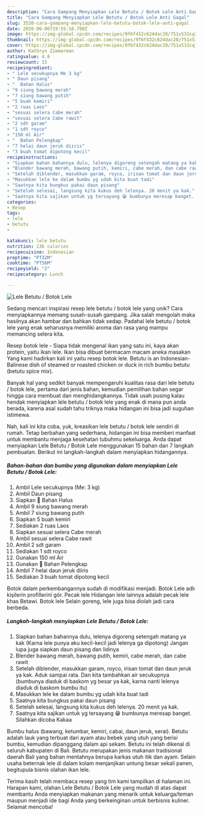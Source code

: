 ```yaml
---
description: "Cara Gampang Menyiapkan Lele Betutu / Botok Lele Anti Gagal"
title: "Cara Gampang Menyiapkan Lele Betutu / Botok Lele Anti Gagal"
slug: 3538-cara-gampang-menyiapkan-lele-betutu-botok-lele-anti-gagal
date: 2020-06-06T19:55:18.788Z
image: https://img-global.cpcdn.com/recipes/9f6f432c624dac28/751x532cq70/lele-betutu-botok-lele-foto-resep-utama.jpg
thumbnail: https://img-global.cpcdn.com/recipes/9f6f432c624dac28/751x532cq70/lele-betutu-botok-lele-foto-resep-utama.jpg
cover: https://img-global.cpcdn.com/recipes/9f6f432c624dac28/751x532cq70/lele-betutu-botok-lele-foto-resep-utama.jpg
author: Kathryn Zimmerman
ratingvalue: 4.8
reviewcount: 15
recipeingredient:
- " Lele secukupnya Me 3 kg"
- " Daun pisang"
- "  Bahan Halus"
- "9 siung bawang merah"
- "7 siung bawang putih"
- "5 buah kemiri"
- "2 ruas Laos"
- "sesuai selera Cabe merah"
- "sesuai selera Cabe rawit"
- "2 sdt garam"
- "1 sdt royco"
- "150 ml Air"
- "  Bahan Pelengkap"
- "7 helai daun jeruk diiris"
- "3 buah tomat dipotong kecil"
recipeinstructions:
- "Siapkan bahan bahannya dulu, lelenya digoreng setengah matang ya kak (Karna lele punya aku kecil-kecil jadi lelenya ga dipotong) Jangan lupa juga siapkan daun pisang dan lidinya"
- "Blender bawang merah, bawang putih, kemiri, cabe merah, dan cabe rawit"
- "Setelah diblender, masukkan garam, royco, irisan tomat dan daun jeruk ya kak. Aduk sampai rata. Dan kita tambahkan air secukupnya (bumbunya diaduk di baskom yg besar ya kak, karna nanti lelenya diaduk di baskom bumbu itu)"
- "Masukkan lele ke dalam bumbu yg udah kita buat tadi"
- "Saatnya kita bungkus pakai daun pisang"
- "Setelah selesai, langsung kita kukus deh lelenya. 20 menit ya kak."
- "Saatnya kita sajikan untuk yg tersayang 😁 bumbunya meresap banget. Silahkan dicoba Kakaa"
categories:
- Resep
tags:
- lele
- betutu
- 

katakunci: lele betutu  
nutrition: 136 calories
recipecuisine: Indonesian
preptime: "PT32M"
cooktime: "PT56M"
recipeyield: "2"
recipecategory: Lunch

---
```



![Lele Betutu / Botok Lele](https://img-global.cpcdn.com/recipes/9f6f432c624dac28/751x532cq70/lele-betutu-botok-lele-foto-resep-utama.jpg)

Sedang mencari inspirasi resep lele betutu / botok lele yang unik? Cara menyiapkannya memang susah-susah gampang. Jika salah mengolah maka hasilnya akan hambar dan bahkan tidak sedap. Padahal lele betutu / botok lele yang enak seharusnya memiliki aroma dan rasa yang mampu memancing selera kita.

Resep botok lele - Siapa tidak mengenal ikan yang satu ini, kaya akan protein, yaitu ikan lele. Ikan bisa dibuat bermacam macam aneka masakan Yang kami hadirkan kali ini yaitu resep botok lele. Betutu is an Indonesian-Balinese dish of steamed or roasted chicken or duck in rich bumbu betutu (betutu spice mix).

Banyak hal yang sedikit banyak mempengaruhi kualitas rasa dari lele betutu / botok lele, pertama dari jenis bahan, kemudian pemilihan bahan segar hingga cara membuat dan menghidangkannya. Tidak usah pusing kalau hendak menyiapkan lele betutu / botok lele yang enak di mana pun anda berada, karena asal sudah tahu triknya maka hidangan ini bisa jadi suguhan istimewa.


Nah, kali ini kita coba, yuk, kreasikan lele betutu / botok lele sendiri di rumah. Tetap berbahan yang sederhana, hidangan ini bisa memberi manfaat untuk membantu menjaga kesehatan tubuhmu sekeluarga. Anda dapat menyiapkan Lele Betutu / Botok Lele menggunakan 15 bahan dan 7 langkah pembuatan. Berikut ini langkah-langkah dalam menyiapkan hidangannya.

<!--inarticleads1-->

##### Bahan-bahan dan bumbu yang digunakan dalam menyiapkan Lele Betutu / Botok Lele:

1. Ambil  Lele secukupnya (Me: 3 kg)
1. Ambil  Daun pisang
1. Siapkan  📌 Bahan Halus
1. Ambil 9 siung bawang merah
1. Ambil 7 siung bawang putih
1. Siapkan 5 buah kemiri
1. Sediakan 2 ruas Laos
1. Siapkan sesuai selera Cabe merah
1. Ambil sesuai selera Cabe rawit
1. Ambil 2 sdt garam
1. Sediakan 1 sdt royco
1. Gunakan 150 ml Air
1. Gunakan  📌 Bahan Pelengkap
1. Ambil 7 helai daun jeruk diiris
1. Sediakan 3 buah tomat dipotong kecil


Botok dalam perkembangannya sudah di modifikasi menjadi. Botok Lele adlı kişilerin profillerini gör. Pecak lele Hidangan lele lainnya adalah pecak lele khas Betawi. Botok lele Selain goreng, lele juga bisa diolah jadi cara berbeda. 

<!--inarticleads2-->

##### Langkah-langkah menyiapkan Lele Betutu / Botok Lele:

1. Siapkan bahan bahannya dulu, lelenya digoreng setengah matang ya kak (Karna lele punya aku kecil-kecil jadi lelenya ga dipotong) Jangan lupa juga siapkan daun pisang dan lidinya
1. Blender bawang merah, bawang putih, kemiri, cabe merah, dan cabe rawit
1. Setelah diblender, masukkan garam, royco, irisan tomat dan daun jeruk ya kak. Aduk sampai rata. Dan kita tambahkan air secukupnya (bumbunya diaduk di baskom yg besar ya kak, karna nanti lelenya diaduk di baskom bumbu itu)
1. Masukkan lele ke dalam bumbu yg udah kita buat tadi
1. Saatnya kita bungkus pakai daun pisang
1. Setelah selesai, langsung kita kukus deh lelenya. 20 menit ya kak.
1. Saatnya kita sajikan untuk yg tersayang 😁 bumbunya meresap banget. Silahkan dicoba Kakaa


Bumbu halus (bawang, ketumbar, kemiri, cabai, daun jeruk, serai). Betutu adalah lauk yang terbuat dari ayam atau bebek yang utuh yang berisi bumbu, kemudian dipanggang dalam api sekam. Betutu ini telah dikenal di seluruh kabupaten di Bali. Betutu merupakan jenis makanan tradisional daerah Bali yang bahan mentahnya berupa karkas utuh itik dan ayam. Selain usaha beternak lele di dalam kolam menjanjikan untung besar sekali panen, begitupula bisnis olahan ikan lele. 

Terima kasih telah membaca resep yang tim kami tampilkan di halaman ini. Harapan kami, olahan Lele Betutu / Botok Lele yang mudah di atas dapat membantu Anda menyiapkan makanan yang menarik untuk keluarga/teman maupun menjadi ide bagi Anda yang berkeinginan untuk berbisnis kuliner. Selamat mencoba!
